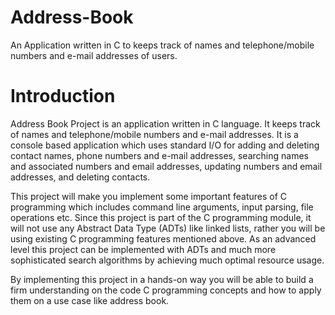 # Address-Book
An Application written in C to keeps track of names and telephone/mobile numbers and e-mail addresses of users.

# Introduction
Address Book Project is an application written in C language. It keeps track of names and telephone/mobile numbers and e-mail addresses. It is a console based application which uses standard I/O for adding and deleting contact names, phone numbers and e-mail addresses, searching names and associated numbers and email addresses, updating numbers and email addresses, and deleting contacts.

 

This project will make you implement some important features of C programming which includes command line arguments, input parsing, file operations etc. Since this project is part of the C programming module, it will not use any Abstract Data Type (ADTs) like linked lists, rather you will be using existing C programming features mentioned above. As an advanced level this project can be implemented with ADTs and much more sophisticated search algorithms by achieving much optimal resource usage. 

 

By implementing this project in a hands-on way you will be able to build a firm understanding on the code C programming concepts and how to apply them on a use case like address book.
